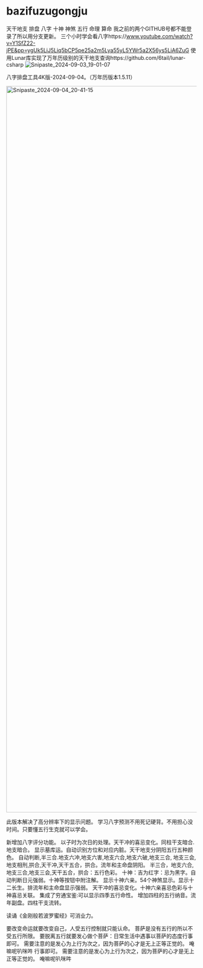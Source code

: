 # bazifuzugongju
天干地支 排盘 八字 十神 神煞 五行 命理 算命
我之前的两个GITHUB号都不能登录了所以用分支更新。
三个小时学会看八字https://www.youtube.com/watch?v=Y1SfZ22-jPE&pp=ygUk5LiJ5Liq5bCP5pe25a2m5Lya55yL5YWr5a2X56ys5LiA6ZuG
使用Lunar库实现了万年历级别的天干地支查询https://github.com/6tail/lunar-csharp
![Snipaste_2024-09-03_19-01-07](https://github.com/user-attachments/assets/f4b4841b-6d4c-4b6d-8480-aa424e09f0ec)

八字排盘工具4K版-2024-09-04。（万年历版本1.5.11）

<img width="1920" alt="Snipaste_2024-09-04_20-41-15" src="https://github.com/user-attachments/assets/769a32fe-8c27-48c6-b5bd-b518194412ff">


此版本解决了高分辨率下的显示问题。
学习八字预测不用死记硬背。不用担心没时间。只要懂五行生克就可以学会。

新增加八字评分功能。
以子时为次日的处理。天干冲的喜忌变化。同柱干支暗合.地支暗合。
显示墓库运。自动识别方位和对应内脏。天干地支分阴阳五行五种颜色。
自动判断,半三合.地支六冲,地支六害,地支六合,地支六破,地支三合,
地支三会,地支相刑,拱合,天干冲,天干五合，拱合。流年和主命盘阴阳。
半三合，地支六合,地支三合,地支三会,天干五合，拱合：五行色彩。
十神：吉为红字：忌为黑字。自动判断日元强弱。十神等按钮中附注解。
显示十神六亲。54个神煞显示。显示十二长生。排流年和主命盘显示强弱。
天干冲的喜忌变化。十神六亲喜忌色彩与十神喜忌关联。
集成了穷通宝鉴:可以显示四季五行命性。
增加四柱的五行纳音。流年副盘。四柱干支流转。 


 读诵《金刚般若波罗蜜经》可消业力。

要改变命运就要改变自己，人受五行控制就只能认命。
菩萨是没有五行的所以不受五行所限。
要脱离五行就要发心做个菩萨：日常生活中遇事以菩萨的态度行事即可。
需要注意的是发心为上行为次之，因为菩萨的心才是无上正等正觉的。
唵嘛呢叭咪吽
行事即可。
需要注意的是发心为上行为次之，因为菩萨的心才是无上正等正觉的。
唵嘛呢叭咪吽

